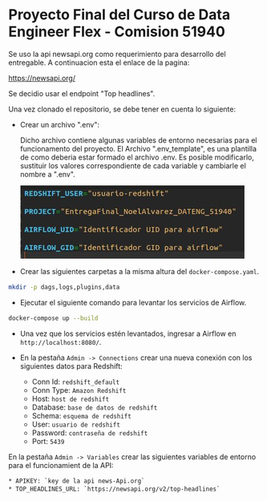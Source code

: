 # Proyecto Final del Curso de Data Engineer Flex - Comision 51940

Se uso la api newsapi.org como requerimiento para desarrollo del entregable. 
A continuacion esta el enlace de la pagina:

https://newsapi.org/

Se decidio usar el endpoint "Top headlines".

Una vez clonado el repositorio, se debe tener en cuenta lo siguiente:

* Crear un archivo ".env":
  
  Dicho archivo contiene algunas variables de entorno necesarias para el funcionamento del proyecto. 
  El Archivo ".env_template", es una plantilla de como deberia estar formado el archivo .env.
  Es posible modificarlo, sustituir los valores correspondiente de cada variable y cambiarle el nombre a ".env".
  
  ![Estructura del archivo .env](images/Captura_env.jpg)
  
* Crear las siguientes carpetas a la misma altura del `docker-compose.yaml`.

```bash
mkdir -p dags,logs,plugins,data
```
* Ejecutar el siguiente comando para levantar los servicios de Airflow.

```bash
docker-compose up --build
```
* Una vez que los servicios estén levantados, ingresar a Airflow en `http://localhost:8080/`.

* En la pestaña `Admin -> Connections` crear una nueva conexión con los siguientes datos para Redshift:

    * Conn Id: `redshift_default`
    * Conn Type: `Amazon Redshift`
    * Host: `host de redshift`
    * Database: `base de datos de redshift`
    * Schema: `esquema de redshift`
    * User: `usuario de redshift`
    * Password: `contraseña de redshift`
    * Port: `5439`
  
 En la pestaña `Admin -> Variables` crear las siguientes variables de entorno para el funcionamient de la API:

    * APIKEY: `key de la api news-Api.org`
    * TOP_HEADLINES_URL: `https://newsapi.org/v2/top-headlines`




